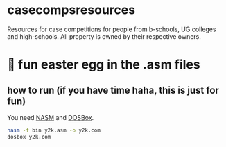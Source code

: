 # casecompsresources
Resources for case competitions for people from b-schools, UG colleges and high-schools. All property is owned by their respective owners.

# 🐞 fun easter egg in the .asm files


## how to run (if you have time haha, this is just for fun)

You need [NASM](https://www.nasm.us/) and [DOSBox](https://www.dosbox.com/).

```bash
nasm -f bin y2k.asm -o y2k.com
dosbox y2k.com
